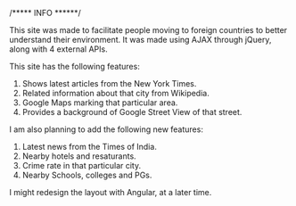 /***** INFO ******/

This site was made to facilitate people moving to foreign countries to better understand their environment. It was made using AJAX through jQuery, along with 4 external APIs.

This site has the following features:
1) Shows latest articles from the New York Times.
2) Related information about that city from Wikipedia.
3) Google Maps marking that particular area.
4) Provides a background of Google Street View of that street.

I am also planning to add the following new features:
1) Latest news from the Times of India.
2) Nearby hotels and resaturants.
3) Crime rate in that particular city.
4) Nearby Schools, colleges and PGs.

I might redesign the layout with Angular, at a later time.
